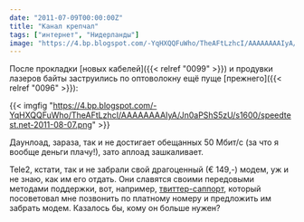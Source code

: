 ```yaml
---
date: "2011-07-09T00:00:00Z"
title: "Канал крепчал"
tags: ["интернет", "Нидерланды"]
image: "https://4.bp.blogspot.com/-YqHXQQFuWho/TheAFtLzhcI/AAAAAAAAIyA/Jn0aPShS5zU/s1600/speedtest.net-2011-08-07.png"
---
```


После прокладки [новых кабелей]({{< relref "0099" >}}) и продувки лазеров байты заструились по оптоволокну ещё пуще [прежнего]({{< relref "0096" >}}):

{{< imgfig "https://4.bp.blogspot.com/-YqHXQQFuWho/TheAFtLzhcI/AAAAAAAAIyA/Jn0aPShS5zU/s1600/speedtest.net-2011-08-07.png" >}}

<!--more-->

Даунлоад, зараза, так и не достигает обещанных 50 Мбит/с (за что я вообще деньги плачу!), зато аплоад зашкаливает.

Tele2, кстати, так и не забрали свой драгоценный (€ 149,-) модем, уж и не знаю, как им его отдать. Они славятся своими передовыми методами поддержки, вот, например, [твиттер-саппорт](http://twitter.com/#!/Tele2Webcare), который посоветовал мне позвонить по платному номеру и предложить им забрать модем. Казалось бы, кому он больше нужен?

